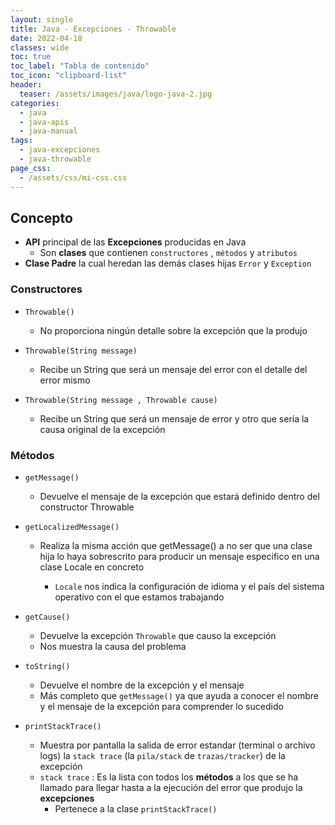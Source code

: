 ```yaml
---
layout: single
title: Java - Excepciones - Throwable
date: 2022-04-18
classes: wide
toc: true
toc_label: "Tabla de contenido"
toc_icon: "clipboard-list"
header:
  teaser: /assets/images/java/logo-java-2.jpg
categories:
  - java
  - java-apis
  - java-manual
tags:
  - java-excepciones
  - java-throwable
page_css: 
  - /assets/css/mi-css.css
---
```


## Concepto

* **API** principal de las **Excepciones** producidas en Java
  * Son **clases** que contienen ``constructores`` , ``métodos`` y ``atributos``
* **Clase Padre** la cual heredan las demás clases hijas ``Error`` y ``Exception``

### Constructores

* ``Throwable()``
  * No proporciona ningún detalle sobre la excepción que la produjo

* ``Throwable(String message)``
  * Recibe un String que será un mensaje del error con el detalle del error mismo

* ``Throwable(String message , Throwable cause)``
  * Recibe un String que será un mensaje de error y otro que sería la causa original de la excepción

### Métodos

* ``getMessage()``
  * Devuelve el mensaje de la excepción que estará definido dentro del constructor Throwable

* ``getLocalizedMessage()``
  * Realiza la misma acción que getMessage() a no ser que una clase hija lo haya sobrescrito para producir un mensaje especifico en una clase Locale en concreto

    * ``Locale`` nos indica la configuración de idioma y el país del sistema operativo con el que estamos trabajando
  
* ``getCause()``
  * Devuelve la excepción ``Throwable`` que causo la excepción
  * Nos muestra la causa del problema
  
* ``toString()``
  * Devuelve el nombre de la excepción y el mensaje
  * Más completo que ``getMessage()`` ya que ayuda a conocer el nombre y el mensaje de la excepción para comprender lo sucedido

* ``printStackTrace()``
  * Muestra por pantalla la salida de error estandar (terminal o archivo logs) la ``stack trace`` (la ``pila/stack`` de ``trazas/tracker``) de la excepción
  * ``stack trace`` : Es la lista con todos los **métodos** a los que se ha llamado para llegar hasta a la ejecución del error que produjo la **excepciones**
    * Pertenece a la clase ``printStackTrace()``
